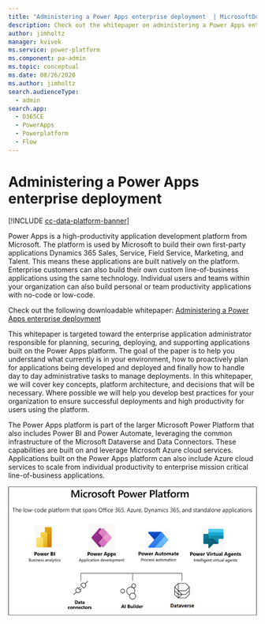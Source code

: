 ```yaml
---
title: "Administering a Power Apps enterprise deployment  | MicrosoftDocs"
description: Check out the whitepaper on administering a Power Apps enterprise deployment.
author: jimholtz
manager: kvivek
ms.service: power-platform
ms.component: pa-admin
ms.topic: conceptual
ms.date: 08/26/2020
ms.author: jimholtz
search.audienceType: 
  - admin
search.app:
  - D365CE
  - PowerApps
  - Powerplatform
  - Flow
---
```

# Administering a Power Apps enterprise deployment

[!INCLUDE [cc-data-platform-banner](../includes/cc-data-platform-banner.md)]

Power Apps is a high-productivity application development platform from Microsoft. The platform is used by Microsoft to build their own first-party applications Dynamics 365 Sales, Service, Field Service, Marketing, and Talent. This means these applications are built natively on the platform.   Enterprise customers can also build their own custom line-of-business applications using the same technology. Individual users and teams within your organization can also build personal or team productivity applications with no-code or low-code. 

Check out the following downloadable whitepaper: [Administering a Power Apps enterprise deployment](https://aka.ms/powerappsadminwhitepaper)

This whitepaper is targeted toward the enterprise application administrator responsible for planning, securing, deploying, and supporting applications built on the Power Apps platform.  The goal of the paper is to help you understand what currently is in your environment, how to proactively plan for applications being developed and deployed and finally how to handle day to day administrative tasks to manage deployments.
In this whitepaper, we will cover key concepts, platform architecture, and decisions that will be necessary. Where possible we will help you develop best practices for your organization to ensure successful deployments and high productivity for users using the platform.

The Power Apps platform is part of the larger Microsoft Power Platform that also includes Power BI and Power Automate, leveraging the common infrastructure of the Microsoft Dataverse and Data Connectors.<!-- Edit note: Style is to avoid "the Microsoft Power Platform." A possible rewrite would be "part of Microsoft Power Platform, which also includes". --> These capabilities are built on and leverage Microsoft Azure cloud services.  Applications built on the Power Apps platform can also include Azure cloud services to scale from individual productivity to enterprise mission critical line-of-business applications.

![Microsoft Power Platform](media/ms-power-platform.png "Microsoft Power Platform")
